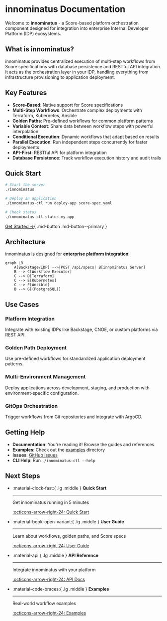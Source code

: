# innominatus Documentation

Welcome to **innominatus** - a Score-based platform orchestration component designed for integration into enterprise Internal Developer Platform (IDP) ecosystems.

## What is innominatus?

innominatus provides centralized execution of multi-step workflows from Score specifications with database persistence and RESTful API integration. It acts as the orchestration layer in your IDP, handling everything from infrastructure provisioning to application deployment.

## Key Features

- **Score-Based**: Native support for Score specifications
- **Multi-Step Workflows**: Orchestrate complex deployments with Terraform, Kubernetes, Ansible
- **Golden Paths**: Pre-defined workflows for common platform patterns
- **Variable Context**: Share data between workflow steps with powerful interpolation
- **Conditional Execution**: Dynamic workflows that adapt based on results
- **Parallel Execution**: Run independent steps concurrently for faster deployments
- **API-First**: RESTful API for platform integration
- **Database Persistence**: Track workflow execution history and audit trails

## Quick Start

```bash
# Start the server
./innominatus

# Deploy an application
./innominatus-ctl run deploy-app score-spec.yaml

# Check status
./innominatus-ctl status my-app
```

[Get Started →](getting-started/quick-start.md){ .md-button .md-button--primary }

## Architecture

innominatus is designed for **enterprise platform integration**:

```mermaid
graph LR
    A[Backstage/IDP] -->|POST /api/specs| B[innominatus Server]
    B --> C[Workflow Executor]
    C --> D[Terraform]
    C --> E[Kubernetes]
    C --> F[Ansible]
    B --> G[(PostgreSQL)]
```

## Use Cases

### Platform Integration
Integrate with existing IDPs like Backstage, CNOE, or custom platforms via REST API.

### Golden Path Deployment
Use pre-defined workflows for standardized application deployment patterns.

### Multi-Environment Management
Deploy applications across development, staging, and production with environment-specific configuration.

### GitOps Orchestration
Trigger workflows from Git repositories and integrate with ArgoCD.

## Getting Help

- **Documentation**: You're reading it! Browse the guides and references.
- **Examples**: Check out the [examples](examples/basic-workflow.md) directory
- **Issues**: [GitHub Issues](https://github.com/innominatus/innominatus/issues)
- **CLI Help**: Run `./innominatus-ctl --help`

## Next Steps

<div class="grid cards" markdown>

-   :material-clock-fast:{ .lg .middle } __Quick Start__

    ---

    Get innominatus running in 5 minutes

    [:octicons-arrow-right-24: Quick Start](getting-started/quick-start.md)

-   :material-book-open-variant:{ .lg .middle } __User Guide__

    ---

    Learn about workflows, golden paths, and Score specs

    [:octicons-arrow-right-24: User Guide](guides/workflows.md)

-   :material-api:{ .lg .middle } __API Reference__

    ---

    Integrate innominatus with your platform

    [:octicons-arrow-right-24: API Docs](api/rest-api.md)

-   :material-code-braces:{ .lg .middle } __Examples__

    ---

    Real-world workflow examples

    [:octicons-arrow-right-24: Examples](examples/basic-workflow.md)

</div>
